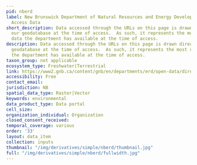 ```yaml
---
pid: nberd
label: New Brunswick Department of Natural Resources and Energy Development Direct
  Access Data
short_description: Data accessed through the URLs on this page is drawn directly from
  our geodatabase at the time of access.  As such, it represents the most current
  data the department has available at the time of access.
description: Data accessed through the URLs on this page is drawn directly from our
  geodatabase at the time of access.  As such, it represents the most current data
  the department has available at the time of access.
taxon_group: not applicable
ecosystem_type: Freshwater|Terrestrial
link: https://www2.gnb.ca/content/gnb/en/departments/erd/open-data/direct_access.html
accessibility: Free
contact_email: 
jurisdiction: NB
spatial_data_type: Raster|Vector
keywords: environmental
data_product_type: Data portal
cell_size: 
organization_individual: Organization
closed_consent_received: 
temporal_coverage: various
order: '33'
layout: data_item
collection: inputs
thumbnail: "/img/derivatives/simple/nberd/thumbnail.jpg"
full: "/img/derivatives/simple/nberd/fullwidth.jpg"
---
```

